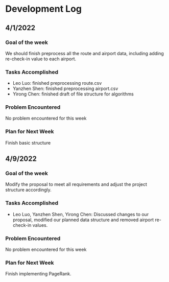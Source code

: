 # Development Log

## 4/1/2022

### Goal of the week

We should finish preprocess all the route and airport data, including adding re-check-in value to each airport.

### Tasks Accomplished

- Leo Luo: finished preprocessing route.csv
- Yanzhen Shen: finished preprocessing airport.csv
- Yirong Chen: finished draft of file structure for algorithms

### Problem Encountered

No problem encountered for this week

### Plan for Next Week

Finish basic structure

## 4/9/2022

### Goal of the week

Modify the proposal to meet all requirements and adjust the project structure accordingly.

### Tasks Accomplished

- Leo Luo, Yanzhen Shen, Yirong Chen: Discussed changes to our proposal, modified our planned data structure and removed airport re-check-in values.

### Problem Encountered

No problem encountered for this week

### Plan for Next Week

Finish implementing PageRank.
